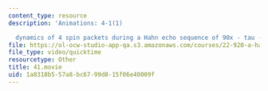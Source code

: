 ```yaml
---
content_type: resource
description: 'Animations: 4-1(1)

  dynamics of 4 spin packets during a Hahn echo sequence of 90x - tau - 180x'
file: https://ol-ocw-studio-app-qa.s3.amazonaws.com/courses/22-920-a-hands-on-introduction-to-nuclear-magnetic-resonance-january-iap-1997/1a8318b557a8bc6799d815f06e40009f_41.movie
file_type: video/quicktime
resourcetype: Other
title: 41.movie
uid: 1a8318b5-57a8-bc67-99d8-15f06e40009f
---
```

